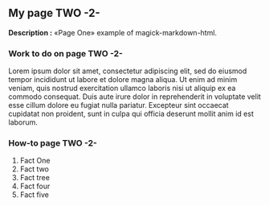 ## My page TWO -2-

**Description :** «Page One» example of magick-markdown-html.

### Work to do on page TWO -2-

Lorem ipsum dolor sit amet, consectetur adipiscing elit, sed do eiusmod tempor incididunt ut labore et dolore magna aliqua. Ut enim ad minim veniam, quis nostrud exercitation ullamco laboris nisi ut aliquip ex ea commodo consequat. Duis aute irure dolor in reprehenderit in voluptate velit esse cillum dolore eu fugiat nulla pariatur. Excepteur sint occaecat cupidatat non proident, sunt in culpa qui officia deserunt mollit anim id est laborum.

### How-to page TWO -2-

1.  Fact One
1.  Fact two
1.  Fact tree
1.  Fact four
1.  Fact five